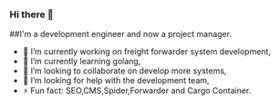 ### Hi there 👋

##I'm a development engineer and now a project manager.

- 🔭 I’m currently working on freight forwarder system development,
- 🌱 I’m currently learning golang,
- 👯 I’m looking to collaborate on develop more systems,
- 🤔 I’m looking for help with the development team,
- ⚡ Fun fact: SEO,CMS,Spider,Forwarder and Cargo Container.

<!--
**jiangjilu/jiangjilu** is a ✨ _special_ ✨ repository because its `README.md` (this file) appears on your GitHub profile.

Here are some ideas to get you started:

- 🔭 I’m currently working on ...
- 🌱 I’m currently learning ...
- 👯 I’m looking to collaborate on ...
- 🤔 I’m looking for help with ...
- 💬 Ask me about ...
- 📫 How to reach me: ...
- 😄 Pronouns: ...
- ⚡ Fun fact: ...
-->
